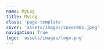 ```yaml
---
name: MyLog
title: MyLog
class: 'page-template'
cover: 'assets/images/cover001.jpeg'
navigation: True
logo: 'assets/images/logo.png'
---
```

